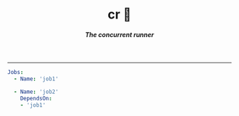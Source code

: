 <h1 align="center">cr 📂  </h1>

<h5 align="center">The concurrent runner</h5>

<br/>


------


```yaml
Jobs:
  - Name: 'job1'

  - Name: 'job2'
    DependsOn:
    - 'job1'
```

```golang


```


